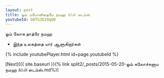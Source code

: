 ```yaml
---
layout: post
title: ஓம் மபோனிதையே நமஹ ௧௦௮ டைம்ஸ்
youtubeId: bDTG3D29qQ0
---
```

 
 
 ஓம் லோக தாத்ரே நமஹ  
 
 -  இந்த உலகத்தை யார் ஆளுகிறார்கள் 
 
  
 
  
 
 
 
 
 
 


{% include youtubePlayer.html id=page.youtubeId %}
 
[Next]({{ site.baseurl }}{% link  split2/_posts/2015-05-20-ஓம் சுலோச்சனாய நமஹ ௧௦௮ டைம்ஸ்.md%})
 
